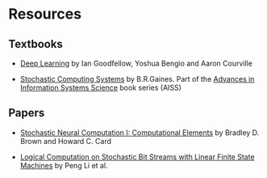 # Resources

## Textbooks
- [Deep Learning](http://www.deeplearningbook.org) by Ian Goodfellow, Yoshua Bengio and Aaron Courville

- [Stochastic Computing Systems](https://pages.cpsc.ucalgary.ca/~gaines/reports/COMP/SCS69/SCS69.pdf) by B.R.Gaines. Part of the [Advances in Information Systems Science](https://link.springer.com/book/10.1007/978-1-4899-5841-9) book series (AISS)

## Papers
- [Stochastic Neural Computation I: Computational Elements](https://ieeexplore.ieee.org/document/954505/) by Bradley D. Brown and Howard C. Card

- [Logical Computation on Stochastic Bit Streams with Linear Finite State Machines](https://ieeexplore.ieee.org/stamp/stamp.jsp?arnumber=6307798) by Peng Li et al.
